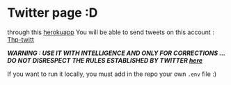 # Twitter page :D

through this [herokuapp](https://serene-crag-56833.herokuapp.com/) You will be able to send tweets on this account : [Thp-twitt](https://twitter.com/ThpTwitt)

***WARNING : USE IT WITH INTELLIGENCE AND ONLY FOR CORRECTIONS ... DO NOT DISRESPECT THE RULES ESTABLISHED BY TWITTER [here](https://twitter.com/fr/tos)***

If you want to run it locally, you must add in the repo your own `.env` file :)